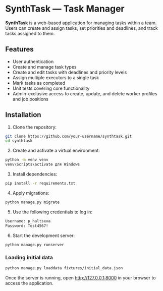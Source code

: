 # SynthTask — Task Manager

**SynthTask** is a web-based application for managing tasks within a team. Users can create and assign tasks, set priorities and deadlines, and track tasks assigned to them.

## Features

- User authentication
- Create and manage task types
- Create and edit tasks with deadlines and priority levels
- Assign multiple executors to a single task
- Mark tasks as completed
- Unit tests covering core functionality
- Admin-exclusive access to create, update, and delete worker profiles and job positions

## Installation

1. Clone the repository:

```bash
git clone https://github.com/your-username/synthtask.git
cd synthtask
```

2. Create and activate a virtual environment:
```bash
python -m venv venv
venv\Scripts\activate для Windows
```

3. Install dependencies:

```bash
pip install -r requirements.txt
```

4. Apply migrations:

```bash
python manage.py migrate
```

5. Use the following credentials to log in:

```bash
Username: p_haltseva
Password: Test4567!

```
6. Start the development server:

```bash
python manage.py runserver
```

### Loading initial data

```bash
python manage.py loaddata fixtures/initial_data.json
```


Once the server is running, open http://127.0.0.1:8000 in your browser to access the application.
